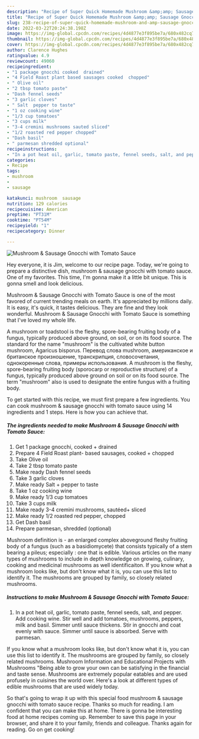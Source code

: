 ```yaml
---
description: "Recipe of Super Quick Homemade Mushroom &amp;amp; Sausage Gnocchi with Tomato Sauce"
title: "Recipe of Super Quick Homemade Mushroom &amp;amp; Sausage Gnocchi with Tomato Sauce"
slug: 238-recipe-of-super-quick-homemade-mushroom-and-amp-sausage-gnocchi-with-tomato-sauce
date: 2022-03-22T20:24:38.198Z
image: https://img-global.cpcdn.com/recipes/4d4877e3f895be7a/680x482cq70/mushroom-sausage-gnocchi-with-tomato-sauce-recipe-main-photo.jpg
thumbnail: https://img-global.cpcdn.com/recipes/4d4877e3f895be7a/680x482cq70/mushroom-sausage-gnocchi-with-tomato-sauce-recipe-main-photo.jpg
cover: https://img-global.cpcdn.com/recipes/4d4877e3f895be7a/680x482cq70/mushroom-sausage-gnocchi-with-tomato-sauce-recipe-main-photo.jpg
author: Clarence Hughes
ratingvalue: 4.9
reviewcount: 49060
recipeingredient:
- "1 package gnocchi cooked  drained"
- "4 Field Roast plant based sausages cooked  chopped"
- " Olive oil"
- "2 tbsp tomato paste"
- "Dash fennel seeds"
- "3 garlic cloves"
- " Salt  pepper to taste"
- "1 oz cooking wine"
- "1/3 cup tomatoes"
- "3 cups milk"
- "3-4 cremini mushrooms sauted sliced"
- "1/2 roasted red pepper chopped"
- "Dash basil"
- " parmesan shredded optional"
recipeinstructions:
- "In a pot heat oil, garlic, tomato paste, fennel seeds, salt, and pepper. Add cooking wine. Stir well and add tomatoes, mushrooms, peppers, milk and basil. Simmer until sauce thickens. Stir in gnocchi and coat evenly with sauce. Simmer until sauce is absorbed. Serve with parmesan."
categories:
- Recipe
tags:
- mushroom
- 
- sausage

katakunci: mushroom  sausage 
nutrition: 129 calories
recipecuisine: American
preptime: "PT31M"
cooktime: "PT54M"
recipeyield: "1"
recipecategory: Dinner

---
```



![Mushroom &amp; Sausage Gnocchi with Tomato Sauce](https://img-global.cpcdn.com/recipes/4d4877e3f895be7a/680x482cq70/mushroom-sausage-gnocchi-with-tomato-sauce-recipe-main-photo.jpg)

Hey everyone, it is Jim, welcome to our recipe page. Today, we're going to prepare a distinctive dish, mushroom &amp; sausage gnocchi with tomato sauce. One of my favorites. This time, I'm gonna make it a little bit unique. This is gonna smell and look delicious.

Mushroom &amp; Sausage Gnocchi with Tomato Sauce is one of the most favored of current trending meals on earth. It's appreciated by millions daily. It is easy, it's quick, it tastes delicious. They are fine and they look wonderful. Mushroom &amp; Sausage Gnocchi with Tomato Sauce is something that I've loved my whole life.

A mushroom or toadstool is the fleshy, spore-bearing fruiting body of a fungus, typically produced above ground, on soil, or on its food source. The standard for the name &#34;mushroom&#34; is the cultivated white button mushroom, Agaricus bisporus. Перевод слова mushroom, американское и британское произношение, транскрипция, словосочетания, однокоренные слова, примеры использования. A mushroom is the fleshy, spore-bearing fruiting body (sporocarp or reproductive structure) of a fungus, typically produced above ground on soil or on its food source. The term &#34;mushroom&#34; also is used to designate the entire fungus with a fruiting body.


To get started with this recipe, we must first prepare a few ingredients. You can cook mushroom &amp; sausage gnocchi with tomato sauce using 14 ingredients and 1 steps. Here is how you can achieve that.

<!--inarticleads1-->

##### The ingredients needed to make Mushroom &amp; Sausage Gnocchi with Tomato Sauce:

1. Get 1 package gnocchi, cooked + drained
1. Prepare 4 Field Roast plant- based sausages, cooked + chopped
1. Take  Olive oil
1. Take 2 tbsp tomato paste
1. Make ready Dash fennel seeds
1. Take 3 garlic cloves
1. Make ready  Salt + pepper to taste
1. Take 1 oz cooking wine
1. Make ready 1/3 cup tomatoes
1. Take 3 cups milk
1. Make ready 3-4 cremini mushrooms, sautéed+ sliced
1. Make ready 1/2 roasted red pepper, chopped
1. Get Dash basil
1. Prepare  parmesan, shredded (optional)


Mushroom definition is - an enlarged complex aboveground fleshy fruiting body of a fungus (such as a basidiomycete) that consists typically of a stem bearing a pileus; especially : one that is edible. Various articles on the many types of mushrooms to include in depth knowledge on growing, culinary, cooking and medicinal mushrooms as well identificaiton. If you know what a mushroom looks like, but don&#39;t know what it is, you can use this list to identify it. The mushrooms are grouped by family, so closely related mushrooms. 

<!--inarticleads2-->

##### Instructions to make Mushroom &amp; Sausage Gnocchi with Tomato Sauce:

1. In a pot heat oil, garlic, tomato paste, fennel seeds, salt, and pepper. Add cooking wine. Stir well and add tomatoes, mushrooms, peppers, milk and basil. Simmer until sauce thickens. Stir in gnocchi and coat evenly with sauce. Simmer until sauce is absorbed. Serve with parmesan.


If you know what a mushroom looks like, but don&#39;t know what it is, you can use this list to identify it. The mushrooms are grouped by family, so closely related mushrooms. Mushroom Information and Educational Projects with Mushrooms &#34;Being able to grow your own can be satisfying in the financial and taste sense. Mushrooms are extremely popular eatables and are used profusely in cuisines the world over. Here&#39;s a look at different types of edible mushrooms that are used widely today. 

So that's going to wrap it up with this special food mushroom &amp; sausage gnocchi with tomato sauce recipe. Thanks so much for reading. I am confident that you can make this at home. There is gonna be interesting food at home recipes coming up. Remember to save this page in your browser, and share it to your family, friends and colleague. Thanks again for reading. Go on get cooking!
